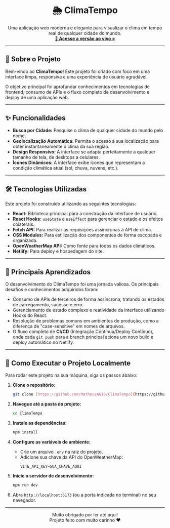 <div align="center">
  <h1>🌦️ ClimaTempo</h1>
</div>

<p align="center">
  Uma aplicação web moderna e elegante para visualizar o clima em tempo real de qualquer cidade do mundo.
  <br />
  <a href="https://climatemag.netlify.app" target="_blank"><strong>🔗 Acesse a versão ao vivo »</strong></a>
</p>

---

## 📝 Sobre o Projeto

Bem-vindo ao **ClimaTempo**! Este projeto foi criado com foco em uma interface limpa, responsiva e uma experiência de usuário agradável.

O objetivo principal foi aprofundar conhecimentos em tecnologias de frontend, consumo de APIs e o fluxo completo de desenvolvimento e deploy de uma aplicação web.

---

## ✨ Funcionalidades

* **Busca por Cidade:** Pesquise o clima de qualquer cidade do mundo pelo nome.
* **Geolocalização Automática:** Permita o acesso à sua localização para obter instantaneamente o clima da sua região.
* **Design Responsivo:** A interface se adapta perfeitamente a qualquer tamanho de tela, de desktops a celulares.
* **Ícones Dinâmicos:** A interface exibe ícones que representam a condição climática atual (sol, chuva, nuvens, etc.).

---

## 🛠️ Tecnologias Utilizadas

Este projeto foi construído utilizando as seguintes tecnologias:

* **React:** Biblioteca principal para a construção da interface de usuário.
* **React Hooks:** `useState` e `useEffect` para gerenciar o estado e os efeitos colaterais.
* **Fetch API:** Para realizar as requisições assíncronas à API de clima.
* **CSS Modules:** Para estilização dos componentes de forma escopada e organizada.
* **OpenWeatherMap API:** Como fonte para todos os dados climáticos.
* **Netlify:** Para deploy e hospedagem do site.

---

## 🧠 Principais Aprendizados

O desenvolvimento do ClimaTempo foi uma jornada valiosa. Os principais desafios e conhecimentos adquiridos foram:

* Consumo de APIs de terceiros de forma assíncrona, tratando os estados de carregamento, sucesso e erro.
* Gerenciamento de estado complexo e reatividade da interface utilizando Hooks do React.
* Resolução de problemas comuns em ambientes de produção, como a diferença de "case-sensitive" em nomes de arquivos.
* O fluxo completo de **CI/CD** (Integração Contínua/Deploy Contínuo), onde cada `git push` para a branch principal aciona um novo build e deploy automático no Netlify.

---

## 🚀 Como Executar o Projeto Localmente

Para rodar este projeto na sua máquina, siga os passos abaixo:

1.  **Clone o repositório:**
    ```bash
    git clone [https://github.com/MatheusAG16/ClimaTempo](https://github.com/MatheusAG16/ClimaTempo)
    ```

2.  **Navegue até a pasta do projeto:**
    ```bash
    cd ClimaTempo
    ```

3.  **Instale as dependências:**
    ```bash
    npm install
    ```

4.  **Configure as variáveis de ambiente:**
    * Crie um arquivo `.env` na raiz do projeto.
    * Adicione sua chave da API do OpenWeatherMap:
        ```
        VITE_API_KEY=SUA_CHAVE_AQUI
        ```

5.  **Inicie o servidor de desenvolvimento:**
    ```bash
    npm run dev
    ```

6.  Abra `http://localhost:5173` (ou a porta indicada no terminal) no seu navegador.

---

<p align="center">
  Muito obrigado por ler até aqui!
  <br>
  Projeto feito com muito carinho ❤️
</p>
